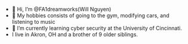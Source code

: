 - 👋 Hi, I’m @FA1dreamworks(Will Nguyen)
- 👀 My hobbies consists of going to the gym, modifying cars, and listening to music 
- 🌱 I’m currently learning cyber security at the University of Cincinnati. 
- I live in Akron, OH and a brother of 9 older siblings. 


<!---
FA1dreamworks/FA1dreamworks is a ✨ special ✨ repository because its `README.md` (this file) appears on your GitHub profile.
You can click the Preview link to take a look at your changes.
--->
